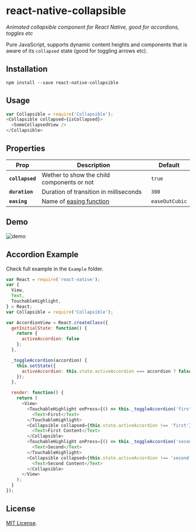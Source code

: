 # react-native-collapsible
*Animated collapsible component for React Native, good for accordions, toggles etc*

Pure JavaScript, supports dynamic content heights and components that is aware of its `collapsed` state (good for toggling arrows etc).

## Installation

```
npm install --save react-native-collapsible
```

## Usage

```js
var Collapsible = require('Collapsible');
<Collapsible collapsed={isCollapsed}>
  <SomeCollapsedView />
</Collapsible>
```

## Properties

| Prop | Description | Default |
|---|---|---|
|**`collapsed`**|Wether to show the child components or not|`true`|
|**`duration`**|Duration of transition in milliseconds|`300`|
|**`easing`**|Name of [easing function](https://github.com/chenglou/tween-functions)|`easeOutCubic`|

## Demo

![demo](https://cloud.githubusercontent.com/assets/378279/8047315/0237ca2c-0e44-11e5-9a16-1da052406eb0.gif)

## Accordion Example

Check full example in the `Example` folder. 

```js
var React = require('react-native');
var {
  View,
  Text,
  TouchableHighlight,
} = React;
var Collapsible = require('Collapsible');

var AccordionView = React.createClass({
  getInitialState: function() {
    return {
      activeAccordion: false
    };
  },

  _toggleAccordion(accordion) {
    this.setState({
      activeAccordion: this.state.activeAccordion === accordion ? false : accordion,
    });
  },

  render: function() {
    return (
      <View>
        <TouchableHighlight onPress={() => this._toggleAccordion('first')}>
          <Text>First</Text>
        </TouchableHighlight>
        <Collapsible collapsed={this.state.activeAccordion !== 'first'}>
          <Text>First Content</Text>
        </Collapsible>
        <TouchableHighlight onPress={() => this._toggleAccordion('second')}>
          <Text>Second</Text>
        </TouchableHighlight>
        <Collapsible collapsed={this.state.activeAccordion !== 'second'}>
          <Text>Second Content</Text>
        </Collapsible>
      </View>
    );
  }
});
```

## License

[MIT License](http://opensource.org/licenses/mit-license.html).

